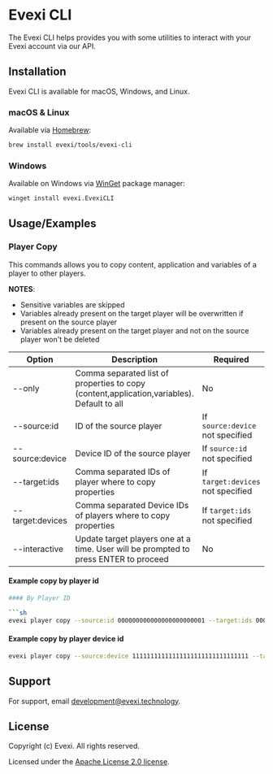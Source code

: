 
# Evexi CLI

The Evexi CLI helps provides you with some utilities to interact with your Evexi account via our API.



## Installation

Evexi CLI is available for macOS, Windows, and Linux.

### macOS & Linux

Available via [Homebrew](https://brew.sh/):

```sh
brew install evexi/tools/evexi-cli
```

### Windows

Available on Windows via [WinGet](https://github.com/microsoft/winget-cli) package manager:

```sh
winget install evexi.EvexiCLI
```

## Usage/Examples

### Player Copy

This commands allows you to copy content, application and variables of a player to other players.

**NOTES**:
- Sensitive variables are skipped
- Variables already present on the target player will be overwritten if present on the source player
- Variables already present on the target player and not on the source player won't be deleted


| Option           | Description                                                                                | Required                          |
|------------------|--------------------------------------------------------------------------------------------|-----------------------------------|
| --only           | Comma separated list of properties to copy (content,application,variables). Default to all | No                                |
| --source:id      | ID of the source player                                                                    | If `source:device` not specified  |
| --source:device  | Device ID of the source player                                                             | If `source:id` not specified      |
| --target:ids     | Comma separated IDs of player where to copy properties                                     | If `target:devices` not specified |
| --target:devices | Comma separated Device IDs of players where to copy properties                             | If `target:ids` not specified     |
| --interactive    | Update target players one at a time. User will be prompted to press ENTER to proceed       | No                                |


#### Example copy by player id
```sh
#### By Player ID

```sh
evexi player copy --source:id 000000000000000000000001 --target:ids 000000000000000000000002,000000000000000000000001
```

#### Example copy by player device id

```sh
evexi player copy --source:device 11111111111111111111111111111111 --target:devices 22222222222222222222222222222222,33333333333333333333333333333333
```

## Support

For support, email development@evexi.technology.


## License
Copyright (c) Evexi. All rights reserved.

Licensed under the [Apache License 2.0 license](blob/master/LICENSE).